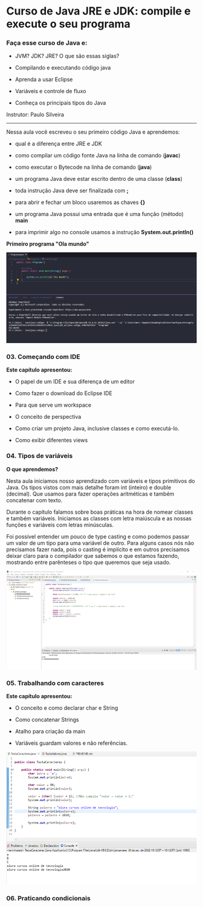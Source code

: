#  Curso de Java JRE e JDK: compile e execute o seu programa

### Faça esse curso de Java e:

- JVM? JDK? JRE? O que são essas siglas?

- Compilando e executando código java

- Aprenda a usar Eclipse

- Variáveis e controle de fluxo

- Conheça os principais tipos do Java

Instrutor: Paulo Silveira 
___________

Nessa aula você escreveu o seu primeiro código Java e aprendemos:

- qual é a diferença entre JRE e JDK

- como compilar um código fonte Java na linha de comando (**javac**)

- como executar o Bytecode na linha de comando (**java**)

- um programa Java deve estar escrito dentro de uma classe (**class**)

- toda instrução Java deve ser finalizada com **;**

- para abrir e fechar um bloco usaremos as chaves **{}**

- um programa Java possui uma entrada que é uma função (método) **main**

- para imprimir algo no console usamos a instrução **System.out.println()**

**Primeiro programa "Ola mundo"**

![Primeiro programa ola mundo](./imgs/prints/ProgramaOlaMundo.png)

### 03. Começando com IDE

**Este capítulo apresentou:**

- O papel de um IDE e sua diferença de um editor

- Como fazer o download do Eclipse IDE

- Para que serve um workspace

- O conceito de perspectiva

- Como criar um projeto Java, inclusive classes e como executá-lo.

- Como exibir diferentes views

### 04. Tipos de variáveis

**O que aprendemos?**

Nesta aula iniciamos nosso aprendizado com variáveis e tipos primitivos do Java. Os tipos vistos com mais detalhe foram int (inteiro) e double (decimal). Que usamos para fazer operações aritméticas e também concatenar com texto.

Durante o capítulo falamos sobre boas práticas na hora de nomear classes e também variáveis. Iniciamos as classes com letra maiúscula e as nossas funções e variáveis com letras minúsculas. 

Foi possível entender um pouco de type casting e como podemos passar um valor de um tipo para uma variável de outro. Para alguns casos nós não precisamos fazer nada, pois o casting é implícito e em outros precisamos deixar claro para o compilador que sabemos o que estamos fazendo, mostrando entre parênteses o tipo que queremos que seja usado.

![Tipos de variáveis](./imgs/prints/tipodeVariaveis.png)

### 05. Trabalhando com caracteres 

**Este capítulo apresentou:**

- O conceito e como declarar char e String

- Como concatenar Strings

- Atalho para criação da main

- Variáveis guardam valores e não referências.

![Trabalhando com caracteres](./imgs/prints/trabalhancoComCaracteres.png)

### 06. Praticando condicionais
